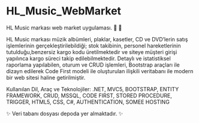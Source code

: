 # HL_Music_WebMarket
HL Music markası web market uygulaması. 🎵 💽

HL Music markası müzik albümleri, plaklar, kasetler, CD ve DVD’lerin satış işlemlerinin gerçekleştirilebildiği; stok takibinin, personel hareketlerinin tutulduğu,benzersiz kargo kodu üretilmektedir ve siteye müşteri girişi yapılınca kargo süreci takip edilebilmektedir. Detaylı ve istatistiksel raporlama yapılabilen, oturum ve CRUD işlemleri, Bootstrap araçları ile dizayn edilerek Code First modeli ile oluşturulan ilişkili veritabanı ile modern bir web sitesi haline getirilmiştir.

Kullanılan Dil, Araç ve Teknolojiler: .NET, MVC5, BOOTSTRAP, ENTITY FRAMEWORK, CRUD, MSSQL, CODE FIRST, STORED PROCEDURE, TRIGGER, HTML5, CSS, C#, AUTHENTICATION, SOMEE HOSTING

✨ Veri tabanı dosyası depoda yer almaktadır. ✨
